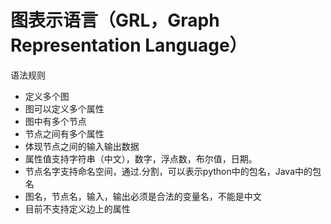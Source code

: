 # 图表示语言（GRL，Graph Representation Language）

语法规则

- 定义多个图
- 图可以定义多个属性
- 图中有多个节点
- 节点之间有多个属性
- 体现节点之间的输入输出数据
- 属性值支持字符串（中文），数字，浮点数，布尔值，日期。
- 节点名字支持命名空间，通过.分割，可以表示python中的包名，Java中的包名
- 图名，节点名，输入，输出必须是合法的变量名，不能是中文
- 目前不支持定义边上的属性
